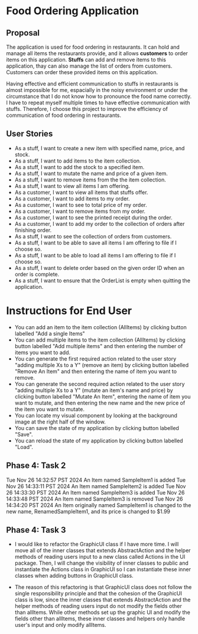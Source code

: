 # Food Ordering Application

## Proposal
 
The application is used for food ordering in restaurants. It can hold and manage all items the restaurants provide, and it allows **customers** to
order items on this application. **Stuffs** can add and remove items to this application, thay can also manage the list of orders from customers.
Customers can order these provided items on this application. 

Having effective and efficient communication to stuffs in restaurants is almost impossible for me, espacially in the noisy environment or under
the circumstance that I do not know how to pronounce the food name correctly. I have to repeat myself multiple times to have effective
communication with stuffs. Therefore, I choose this project to improve the efficiency of communication of food ordering in restaurants.

## User Stories
- As a stuff, I want to create a new item with specified name, price, and stock.
- As a stuff, I want to add items to the item collection.
- As a stuff, I want to add the stock to a specified item.
- As a stuff, I want to mutate the name and price of a given item.
- As a stuff, I want to remove items from the the item collection.
- As a stuff, I want to view all items I am offering.
- As a customer, I want to view all items that stuffs offer.
- As a customer, I want to add items to my order.
- As a customer, I want to see to total price of my order.
- As a customer, I want to remove items from my order.
- As a customer, I want to see the printed receipt during the order.
- As a customer, I want to add my order to the collection of orders after finishing order.
- As a stuff, I want to see the collection of orders from customers.
- As a stuff, I want to be able to save all items I am offering to file if I choose so.
- As a stuff, I want to be able to load all items I am offering to file if I choose so.
- As a stuff, I want to delete order based on the given order ID when an order is complete.
- As a stuff, I want to ensure that the OrderList is empty when quitting the application.

# Instructions for End User

- You can add an item to the item collection (AllItems) by clicking button labelled "Add a single Items"
- You can add multiple items to the item collection (AllItems) by clicking button labelled "Add multiple items" and then entering the number of items you want to add.
- You can generate the first required action related to the user story "adding multiple Xs to a Y" (remove an item) by clicking button labelled "Remove An Item" and then entering the name of item you want to remove.
- You can generate the second required action related to the user story "adding multiple Xs to a Y" (mutate an item's name and price) by clicking button labelled "Mutate An Item", entering the name of item you want to mutate, and then entering the new name and the new price of the item you want to mutate.
- You can locate my visual component by looking at the background image at the right half of the window.
- You can save the state of my application by clicking button labelled "Save".
- You can reload the state of my application by clicking button labelled "Load".

## Phase 4: Task 2
Tue Nov 26 14:32:57 PST 2024
An Item named SampleItem1 is added
Tue Nov 26 14:33:11 PST 2024
An Item named SampleItem2 is added
Tue Nov 26 14:33:30 PST 2024
An Item named SampleItem3 is added
Tue Nov 26 14:33:48 PST 2024
An Item named SampleItem3 is removed
Tue Nov 26 14:34:20 PST 2024
An Item originally named SampleItem1 is changed to the new name, RenamedSampleItem1, and its price is changed to $1.99
## Phase 4: Task 3

- I would like to refactor the GraphicUI class if I have more time. I will move all of the inner classes that extends AbstractAction and the
helper methods of reading users input to a new class called Actions in the UI package. Then, I will change the visibility of inner classes to
public and instantiate the Actions class in GraphicUI so I can instantiate these inner classes when adding buttons in GraphicUI class.

- The reason of this refactoring is that GraphicUI class does not follow the single responsibility principle and that the cohesion of the 
GraphicUI class is low, since the inner classes that extends AbstractAction and the helper methods of reading users input do not modify the 
fields other than allItems. While other methods set up the graphic UI and modify the fields other than allItems, these inner classes and helpers 
only handle user's input and only modify allItems.